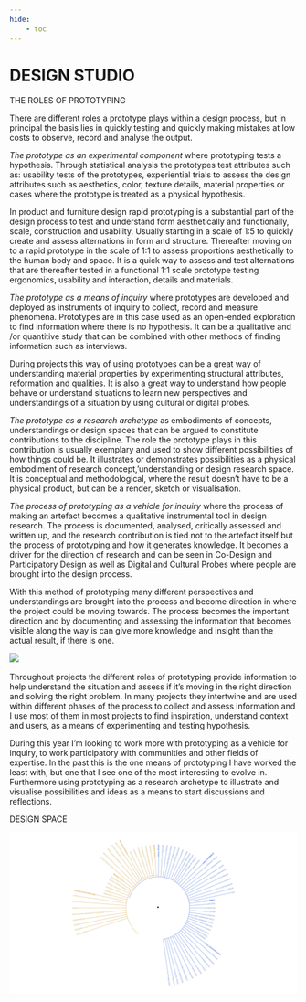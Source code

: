 ```yaml
---
hide:
    - toc
---
```


# **DESIGN STUDIO**

THE ROLES OF PROTOTYPING 

There are different roles a prototype plays within a design process, but in principal the basis lies in quickly testing and quickly making mistakes at low costs to observe, record and analyse the output. 

*The prototype as an experimental component* where prototyping tests a hypothesis. Through statistical analysis the prototypes test attributes such as: usability tests of the prototypes, experiential trials to assess the design attributes such as aesthetics, color, texture details, material properties or cases where the prototype is treated as a physical hypothesis.

In product and furniture design rapid prototyping is a substantial part of the design process to test and understand form aesthetically and functionally, scale, construction and usability. Usually starting in a scale of 1:5 to quickly create and assess alternations in form and structure. Thereafter moving on to a rapid prototype in the scale of 1:1 to assess proportions aesthetically to the human body and space. It is a quick way to assess and test alternations that are thereafter tested in a functional 1:1 scale prototype testing ergonomics, usability and interaction, details and materials.

*The prototype as a means of inquiry* where prototypes are developed and deployed as instruments of inquiry to collect, record and measure phenomena. Prototypes are in this case used as an open-ended exploration to find information where there is no hypothesis. It can be a qualitative and /or quantitive study that can be combined with other methods of finding information such as interviews. 

During projects this way of using prototypes can be a great way of understanding material properties by experimenting structural attributes, reformation and qualities. It is also a great way to understand how people behave or understand situations to learn new perspectives and understandings of a situation by using cultural or digital probes.

*The prototype as a research archetype* as embodiments of concepts, understandings or design spaces that can be argued to constitute contributions to the discipline. The role the prototype plays in this contribution is usually exemplary and used to show different possibilities of how things could be. It illustrates or demonstrates possibilities as a physical embodiment of research concept,’understanding or design research space. It is conceptual and methodological, where the result doesn’t have to be a physical product, but can be a render, sketch or visualisation.

*The process of prototyping as a vehicle for inquiry* where the process of making an artefact becomes a qualitative instrumental tool in design research. The process is documented, analysed, critically assessed and written up, and the research contribution is tied not to the artefact itself but the process of prototyping and how it generates knowledge. It becomes a driver for the direction of research and can be seen in Co-Design and Participatory Design as well as Digital and Cultural Probes where people are brought into the design process.

With this method of prototyping many different perspectives and understandings are brought into the process and become direction in where the project could be moving towards. The process becomes the important direction and by documenting and assessing the information that becomes visible along the way is can give more knowledge and insight than the actual result, if there is one. 

![](../images/Bootcamp/Prototypingroles.jpg)

Throughout projects the different roles of prototyping provide information to help understand the situation and assess if it’s moving in the right direction and solving the right problem. In many projects they intertwine and are used within different phases of the process to collect and assess information and I use most of them in most projects to find inspiration, understand context and users, as a means of experimenting and testing hypothesis. 

During this year I’m looking to work more with prototyping as a vehicle for inquiry, to work participatory with communities and other fields of expertise. In the past this is the one means of prototyping I have worked the least with, but one that I see one of the most interesting to evolve in. Furthermore using prototyping as a research archetype to illustrate and visualise possibilities and ideas as a means to start discussions and reflections. 

DESIGN SPACE

![](../images/Studio/NEWRTD.jpg)